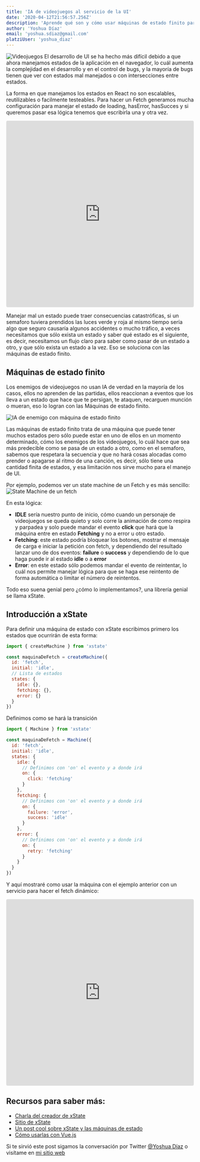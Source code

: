 ```yaml
---
title: 'IA de videojuegos al servicio de la UI'
date: '2020-04-12T21:56:57.256Z'
description: 'Aprende qué son y cómo usar máquinas de estado finito para manejar el estado de tu UI'
author: 'Yoshua Díaz'
email: 'yoshua.sdiaz@gmail.com'
platziUser: 'yoshua_diaz'
---
```

![Videojuegos](https://images.unsplash.com/photo-1531812494838-636e337af5a6?ixlib=rb-1.2.1&ixid=eyJhcHBfaWQiOjEyMDd9&auto=format&fit=crop&w=1950&q=80)
El desarrollo de UI se ha hecho más difícil debido a que ahora manejamos estados de la aplicación en el navegador, lo cuál aumenta la complejidad en el desarrollo y en el control de bugs, y la mayoría de bugs tienen que ver con estados mal manejados o con intersecciones entre estados.

La forma en que manejamos los estados en React no son escalables, reutilizables o facilmente testeables. Para hacer un Fetch generamos mucha configuración para manejar el estado de loading, hasError, hasSucces y si queremos pasar esa lógica tenemos que escribirla una y otra vez.

<iframe
  src="https://codesandbox.io/embed/fetching-norma-react-yoshuadiaz-qjfio?fontsize=14&hidenavigation=1&theme=dark"
  style="width:100%; height:500px; border:0; border-radius: 4px; overflow:hidden;"
  title="fetching-norma-react-yoshuadiaz"
  allow="geolocation; microphone; camera; midi; vr; accelerometer; gyroscope; payment; ambient-light-sensor; encrypted-media; usb"
  sandbox="allow-modals allow-forms allow-popups allow-scripts allow-same-origin"
></iframe>

Manejar mal un estado puede traer consecuencias catastróficas, si un semaforo tuviera prendidos las luces verde y roja al mismo tiempo sería algo que seguro causaría algunos accidentes o mucho tráfico, a veces necesitamos que sólo exista un estado y saber qué estado es el siguiente, es decir, necesitamos un flujo claro para saber como pasar de un estado a otro, y que sólo exista un estado a la vez. Eso se soluciona con las máquinas de estado finito.

## Máquinas de estado finito
Los enemigos de videojuegos no usan IA de verdad en la mayoría de los casos, ellos no aprenden de las partidas, ellos reaccionan a eventos que los lleva a un estado que hace que te persigan, te ataquen, recarguen munción o mueran, eso lo logran con las Máquinas de estado finito.

![IA de enemigo con máquina de estado finito](https://gamedevn.files.wordpress.com/2015/04/screen-shot-2015-04-11-at-13-02-44.png)

Las máquinas de estado finito trata de una máquina que puede tener muchos estados pero sólo puede estar en uno de ellos en un momento determinado, cómo los enemigos de los videojuegos, lo cuál hace que sea más predecible como se pasa de un estado a otro, como en el semaforo, sabemos que respetara la secuencia y que no hará cosas alocadas como prender o apagarse al ritmo de una canción, es decir, sólo tiene una cantidad finita de estados, y esa limitación nos sirve mucho para el manejo de UI.

Por ejemplo, podemos ver un state machine de un Fetch y es más sencillo:
![State Machine de un fetch](https://res.cloudinary.com/indysigner/image/fetch/f_auto,q_auto/w_2000/https://cloud.netlifyusercontent.com/assets/344dbf88-fdf9-42bb-adb4-46f01eedd629/c2f37efe-a89c-48fd-9176-f289aa05ccd6/sm-high-res-opt.jpg)

En esta lógica:
- **IDLE** sería nuestro punto de inicio, cómo cuando un personaje de videojuegos se queda quieto y solo corre la animación de como respira y parpadea y solo puede mandar el evento **click** que hará que la máquina entre en estado **Fetching** y no a error u otro estado.
- **Fetching**: este estado podría bloquear los botones, mostrar el mensaje de carga e iniciar la petición con fetch, y dependiendo del resultado lanzar uno de dos eventos: **failure** o **success** y dependiendo de lo que haga puede ir al estado **idle** o a **error**
- **Error**: en este estado sólo podemos mandar el evento de reintentar, lo cuál nos permite manejar lógica para que se haga ese reintento de forma automática o limitar el número de reintentos.

Todo eso suena genial pero ¿cómo lo implementamos?, una librería genial se llama xState.

## Introducción a xState

Para definir una máquina de estado con xState escribimos primero los estados que ocurrirán de esta forma:
```js
import { createMachine } from 'xstate'

const maquinaDeFetch = createMachine({
  id: 'fetch',
  initial: 'idle',
  // Lista de estados
  states: {
    idle: {},
    fetching: {},
    error: {}
  }
})

```

Definimos como se hará la transición

```js
import { Machine } from 'xstate'

const maquinaDeFetch = Machine({
  id: 'fetch',
  initial: 'idle',
  states: {
    idle: {
      // Definimos con 'on' el evento y a donde irá
      on: {
        click: 'fetching'
      }
    },
    fetching: {
      // Definimos con 'on' el evento y a donde irá
      on: {
        failure: 'error',
        success: 'idle'
      }
    },
    error: {
      // Definimos con 'on' el evento y a donde irá
      on: {
        retry: 'fetching'
      }
    }
  }
})
```

Y aquí mostraré como usar la máquina con el ejemplo anterior con un servicio para hacer el fetch dinámico:

<iframe
  src="https://codesandbox.io/embed/finite-state-machine-yoshuadiaz-f7d47?fontsize=14&hidenavigation=1&theme=dark"
  style="width:100%; height:500px; border:0; border-radius: 4px; overflow:hidden;"
  title="finite-state-machine-yoshuadiaz"
  allow="geolocation; microphone; camera; midi; vr; accelerometer; gyroscope; payment; ambient-light-sensor; encrypted-media; usb"
  sandbox="allow-modals allow-forms allow-popups allow-scripts allow-same-origin"
></iframe>

## Recursos para saber más:
* [Charla del creador de xState](https://www.youtube.com/watch?v=VU1NKX6Qkxc)
* [Sitio de xState](http://xstate.js.org/)
* [Un post cool sobre xState y las máquinas de estado](https://css-tricks.com/using-react-and-xstate-to-build-a-sign-in-form/)
* [Cómo usarlas con Vue.js](https://frontstuff.io/using-state-machines-in-vuejs-with-xstate)

Si te sirvió este post sigamos la conversación por Twitter [@Yoshua Díaz](https://twitter.com/yoshuadiaz) o visítame en [mi sitio web](https://www.yoshuadiaz.com)